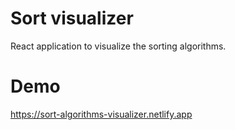 # Sort visualizer

React application to visualize the sorting algorithms.

# Demo

https://sort-algorithms-visualizer.netlify.app
